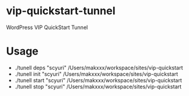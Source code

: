 # vip-quickstart-tunnel
WordPress VIP QuickStart Tunnel

# Usage

- ./tunell deps "scyuri" /Users/makxxx/workspace/sites/vip-quickstart
- ./tunell init "scyuri" /Users/makxxx/workspace/sites/vip-quickstart
- ./tunell start "scyuri" /Users/makxxx/workspace/sites/vip-quickstart
- ./tunell stop "scyuri" /Users/makxxx/workspace/sites/vip-quickstart
